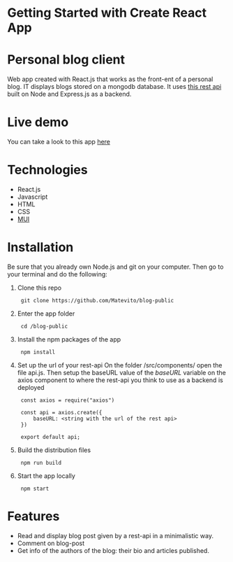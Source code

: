 # Getting Started with Create React App
# Personal blog client
Web app created with React.js that works as the front-ent of a personal blog. IT displays blogs stored on a mongodb database. It uses [this rest api](https://github.com/Matevito/blog-api) built on Node and Express.js as a backend.
# Live demo
You can take a look to this app [here](https://matevito.github.io/blog-public/)
# Technologies

- React.js
- Javascript
- HTML
- CSS
- [MUI](https://mui.com/)

# Installation
Be sure that you already own Node.js and git on your computer. Then go to your terminal and do the following:
1. Clone this repo

        git clone https://github.com/Matevito/blog-public
    
2. Enter the app folder
    
        cd /blog-public

3. Install the npm packages of the app

        npm install
        
4. Set up the url of your rest-api
On the folder /src/components/ open the file api.js. Then setup the baseURL value of the *baseURL* variable on the axios component to where the rest-api you think to use as a backend is deployed

        const axios = require("axios")
        
        const api = axios.create({
            baseURL: <string with the url of the rest api>
        })
        
        export default api;

5. Build the distribution files

        npm run build
        
6. Start the app locally

        npm start
        
# Features
- Read and display blog post given by a rest-api in a minimalistic way.
- Comment on blog-post
- Get info of the authors of the blog: their bio and articles published.